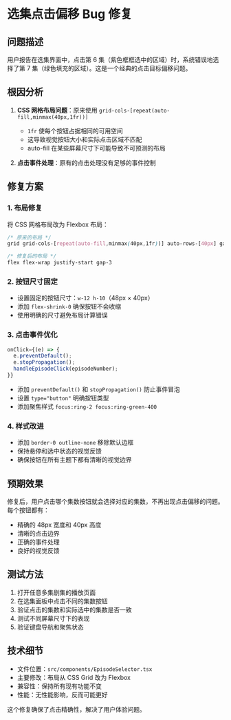 # 选集点击偏移 Bug 修复

## 问题描述

用户报告在选集界面中，点击第 6 集（紫色框框选中的区域）时，系统错误地选择了第 7 集（绿色填充的区域）。这是一个经典的点击目标偏移问题。

## 根因分析

1. **CSS 网格布局问题**：原来使用 `grid-cols-[repeat(auto-fill,minmax(40px,1fr))]`

   - `1fr` 使每个按钮占据相同的可用空间
   - 这导致视觉按钮大小和实际点击区域不匹配
   - auto-fill 在某些屏幕尺寸下可能导致不可预测的布局

2. **点击事件处理**：原有的点击处理没有足够的事件控制

## 修复方案

### 1. 布局修复

将 CSS 网格布局改为 Flexbox 布局：

```css
/* 原来的布局 */
grid grid-cols-[repeat(auto-fill,minmax(40px,1fr))] auto-rows-[40px] gap-x-3 gap-y-3

/* 修复后的布局 */
flex flex-wrap justify-start gap-3
```

### 2. 按钮尺寸固定

- 设置固定的按钮尺寸：`w-12 h-10`（48px × 40px）
- 添加 `flex-shrink-0` 确保按钮不会收缩
- 使用明确的尺寸避免布局计算错误

### 3. 点击事件优化

```javascript
onClick={(e) => {
  e.preventDefault();
  e.stopPropagation();
  handleEpisodeClick(episodeNumber);
}}
```

- 添加 `preventDefault()` 和 `stopPropagation()` 防止事件冒泡
- 设置 `type="button"` 明确按钮类型
- 添加聚焦样式 `focus:ring-2 focus:ring-green-400`

### 4. 样式改进

- 添加 `border-0 outline-none` 移除默认边框
- 保持悬停和选中状态的视觉反馈
- 确保按钮在所有主题下都有清晰的视觉边界

## 预期效果

修复后，用户点击哪个集数按钮就会选择对应的集数，不再出现点击偏移的问题。每个按钮都有：

- 精确的 48px 宽度和 40px 高度
- 清晰的点击边界
- 正确的事件处理
- 良好的视觉反馈

## 测试方法

1. 打开任意多集剧集的播放页面
2. 在选集面板中点击不同的集数按钮
3. 验证点击的集数和实际选中的集数是否一致
4. 测试不同屏幕尺寸下的表现
5. 验证键盘导航和聚焦状态

## 技术细节

- 文件位置：`src/components/EpisodeSelector.tsx`
- 主要修改：布局从 CSS Grid 改为 Flexbox
- 兼容性：保持所有现有功能不变
- 性能：无性能影响，反而可能更好

这个修复确保了点击精确性，解决了用户体验问题。
